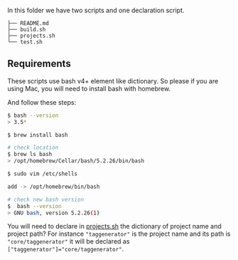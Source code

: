 In this folder we have two scripts and one declaration script.

```tree
├── README.md
├── build.sh
├── projects.sh
└── test.sh
```


## Requirements

These scripts use bash v4+ element like dictionary.
So please if you are using Mac, you will need to install bash with homebrew.

And follow these steps:

```bash
$ bash --version
> 3.5*

$ brew install bash

# check location 
$ brew ls bash
> /opt/homebrew/Cellar/bash/5.2.26/bin/bash

$ sudo vim /etc/shells

add -> /opt/homebrew/bin/bash

# check new bash version
$  bash --version
> GNU bash, version 5.2.26(1)
```

You will need to declare in [projects.sh](./projects.sh) the dictionary of project name and project path?
For instance `"taggenerator"` is the project name and its path is `"core/taggenerator"` it will be declared as `["taggenerator"]="core/taggenerator"`.